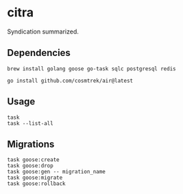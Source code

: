 # citra

Syndication summarized.

## Dependencies

```
brew install golang goose go-task sqlc postgresql redis

go install github.com/cosmtrek/air@latest
```

## Usage

```
task
task --list-all
```

## Migrations

```
task goose:create
task goose:drop
task goose:gen -- migration_name
task goose:migrate
task goose:rollback
```
